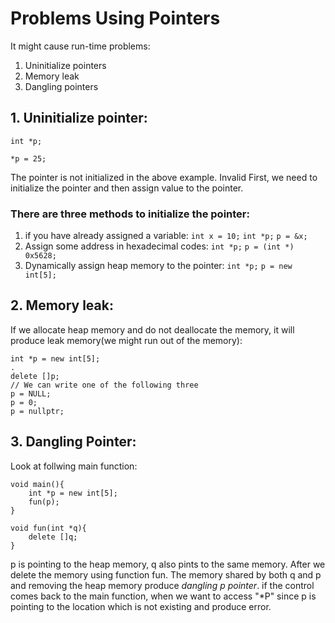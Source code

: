 # Problems Using Pointers
It might cause run-time problems:
1. Uninitialize pointers
2. Memory leak
3. Dangling pointers

## 1. Uninitialize pointer:
`int *p;`

`*p = 25;`

The pointer is not initialized in the above example. Invalid 
First, we need to initialize the pointer and then assign value to the pointer.

### There are three methods to initialize the pointer:
1. if you have already assigned a variable:
    `int x = 10;`
    `int *p;`
    `p = &x;`
2. Assign some address in hexadecimal codes:
    `int *p;`
    `p = (int *) 0x5628;`
3. Dynamically assign heap memory to the pointer:
    `int *p;`
    `p = new int[5];`

## 2. Memory leak:
If we allocate heap memory and  do not deallocate the memory, it will produce leak memory(we might run out of the memory):

    int *p = new int[5];
    .
    delete []p;
    // We can write one of the following three 
    p = NULL; 
    p = 0;
    p = nullptr;

## 3. Dangling Pointer:
Look at follwing main function:

    void main(){
        int *p = new int[5];
        fun(p);
    }

    void fun(int *q){
        delete []q;
    }
p is pointing to the heap memory, q also pints to the same memory. After we delete the memory using function fun. The memory shared by both q and p and removing the heap memory produce *dangling p pointer*. if the control comes back to the main function, when we want to access "*P" since p is pointing to the location which is not existing and produce error.


